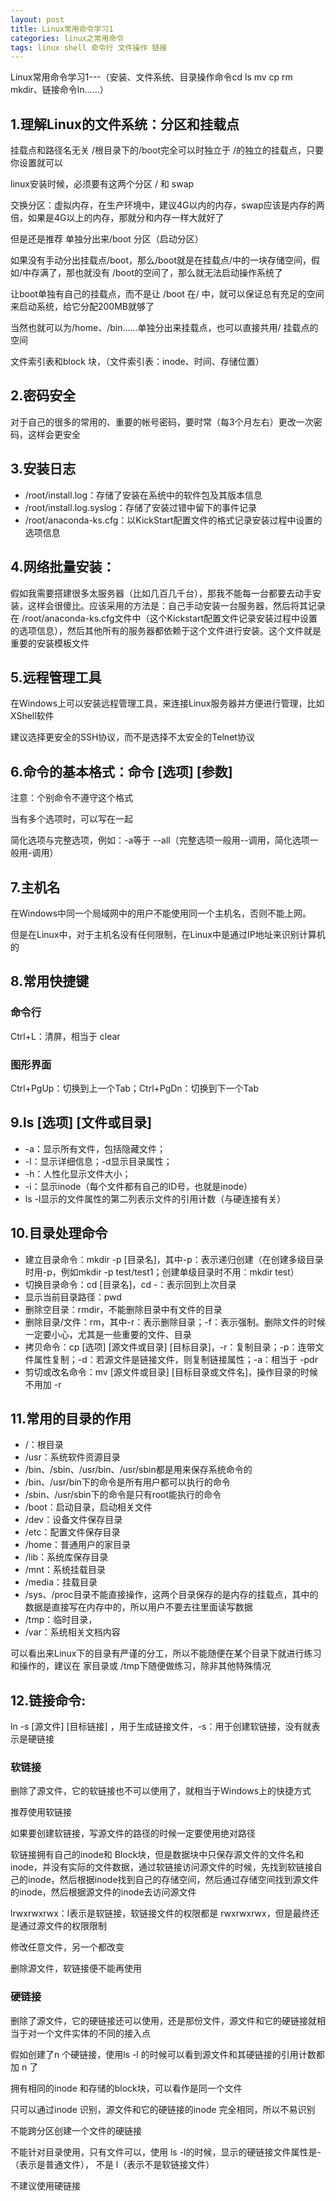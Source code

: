 ```yaml
---
layout: post
title: Linux常用命令学习1
categories: linux之常用命令
tags: linux shell 命令行 文件操作 链接
---
```



Linux常用命令学习1---（安装、文件系统、目录操作命令cd ls mv cp rm mkdir、链接命令ln……）

## 1.理解Linux的文件系统：分区和挂载点

挂载点和路径名无关 /根目录下的/boot完全可以时独立于 /的独立的挂载点，只要你设置就可以

linux安装时候，必须要有这两个分区 / 和 swap

交换分区：虚拟内存，在生产环境中，建议4G以内的内存，swap应该是内存的两倍，如果是4G以上的内存，那就分和内存一样大就好了

但是还是推荐 单独分出来/boot 分区（启动分区）

如果没有手动分出挂载点/boot，那么/boot就是在挂载点/中的一块存储空间，假如/中存满了，那也就没有 /boot的空间了，那么就无法启动操作系统了

让boot单独有自己的挂载点，而不是让 /boot 在/ 中，就可以保证总有充足的空间来启动系统，给它分配200MB就够了

当然也就可以为/home、/bin……单独分出来挂载点，也可以直接共用/ 挂载点的空间

文件索引表和block 块，（文件索引表：inode、时间、存储位置）

## 2.密码安全

对于自己的很多的常用的、重要的帐号密码，要时常（每3个月左右）更改一次密码，这样会更安全

## 3.安装日志

* /root/install.log：存储了安装在系统中的软件包及其版本信息
* /root/install.log.syslog：存储了安装过错中留下的事件记录
* /root/anaconda-ks.cfg：以KickStart配置文件的格式记录安装过程中设置的选项信息

## 4.网络批量安装：

假如我需要搭建很多太服务器（比如几百几千台），那我不能每一台都要去动手安装，这样会很傻比。应该采用的方法是：自己手动安装一台服务器，然后将其记录在 /root/anaconda-ks.cfg文件中（这个Kickstart配置文件记录安装过程中设置的选项信息），然后其他所有的服务器都依赖于这个文件进行安装。这个文件就是重要的安装模板文件

## 5.远程管理工具

在Windows上可以安装远程管理工具，来连接Linux服务器并方便进行管理，比如XShell软件

建议选择更安全的SSH协议，而不是选择不太安全的Telnet协议

## 6.命令的基本格式：命令 [选项] [参数]

注意：个别命令不遵守这个格式

当有多个选项时，可以写在一起

简化选项与完整选项，例如：-a等于 --all（完整选项一般用--调用，简化选项一般用-调用）
    
## 7.主机名

在Windows中同一个局域网中的用户不能使用同一个主机名，否则不能上网。

但是在Linux中，对于主机名没有任何限制，在Linux中是通过IP地址来识别计算机的

## 8.常用快捷键

### 命令行

Ctrl+L：清屏，相当于 clear

### 图形界面

Ctrl+PgUp：切换到上一个Tab；Ctrl+PgDn：切换到下一个Tab

## 9.ls [选项] [文件或目录]

* -a：显示所有文件，包括隐藏文件；
* -l：显示详细信息；-d显示目录属性；
* -h：人性化显示文件大小；
* -i：显示inode（每个文件都有自己的ID号，也就是inode）
* ls -l显示的文件属性的第二列表示文件的引用计数（与硬连接有关）

## 10.目录处理命令

* 建立目录命令：mkdir -p [目录名]，其中-p：表示递归创建（在创建多级目录时用-p，例如mkdir -p test/test1；创建单级目录时不用：mkdir test）
* 切换目录命令：cd [目录名]，cd -：表示回到上次目录
* 显示当前目录路径：pwd
* 删除空目录：rmdir，不能删除目录中有文件的目录
* 删除目录/文件：rm，其中-r：表示删除目录；-f：表示强制。删除文件的时候一定要小心，尤其是一些重要的文件、目录
* 拷贝命令：cp [选项] [源文件或目录] [目标目录]，-r：复制目录；-p：连带文件属性复制；-d：若源文件是链接文件，则复制链接属性；-a：相当于 -pdr
* 剪切或改名命令：mv [源文件或目录] [目标目录或文件名]，操作目录的时候不用加 -r

## 11.常用的目录的作用

* /：根目录
* /usr：系统软件资源目录
* /bin、/sbin、/usr/bin、/usr/sbin都是用来保存系统命令的
* /bin、/usr/bin下的命令是所有用户都可以执行的命令
* /sbin、/usr/sbin下的命令是只有root能执行的命令
* /boot：启动目录，启动相关文件
* /dev：设备文件保存目录
* /etc：配置文件保存目录
* /home：普通用户的家目录
* /lib：系统库保存目录
* /mnt：系统挂载目录
* /media：挂载目录
* /sys、/proc目录不能直接操作，这两个目录保存的是内存的挂载点，其中的数据是直接写在内存中的，所以用户不要去往里面读写数据
* /tmp：临时目录，
* /var：系统相关文档内容

可以看出来Linux下的目录有严谨的分工，所以不能随便在某个目录下就进行练习和操作的，建议在 家目录或 /tmp下随便做练习，除非其他特殊情况

## 12.链接命令:

ln -s [源文件] [目标链接] ，用于生成链接文件，-s：用于创建软链接，没有就表示是硬链接

### 软链接

删除了源文件，它的软链接也不可以使用了，就相当于Windows上的快捷方式

推荐使用软链接

如果要创建软链接，写源文件的路径的时候一定要使用绝对路径

软链接拥有自己的inode和 Block块，但是数据块中只保存源文件的文件名和inode，并没有实际的文件数据，通过软链接访问源文件的时候，先找到软链接自己的inode，然后根据inode找到自己的存储空间，然后通过存储空间找到源文件的inode，然后根据源文件的inode去访问源文件

lrwxrwxrwx：l表示是软链接，软链接文件的权限都是 rwxrwxrwx，但是最终还是通过源文件的权限限制

修改任意文件，另一个都改变

删除源文件，软链接便不能再使用

### 硬链接

删除了源文件，它的硬链接还可以使用，还是那份文件，源文件和它的硬链接就相当于对一个文件实体的不同的接入点

假如创建了n 个硬链接，使用ls -l 的时候可以看到源文件和其硬链接的引用计数都加 n 了

拥有相同的inode 和存储的block块，可以看作是同一个文件

只可以通过inode 识别，源文件和它的硬链接的inode 完全相同，所以不易识别

不能跨分区创建一个文件的硬链接

不能针对目录使用，只有文件可以，使用 ls -l的时候，显示的硬链接文件属性是-（表示是普通文件）， 不是 l（表示不是软链接文件）

不建议使用硬链接
        